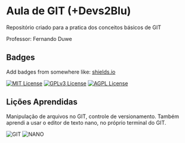# Aula de GIT (+Devs2Blu)

Repositório criado para a pratica dos conceitos básicos de GIT

Professor: Fernando Duwe




## Badges

Add badges from somewhere like: [shields.io](https://shields.io/)

[![MIT License](https://img.shields.io/badge/License-MIT-green.svg)](https://choosealicense.com/licenses/mit/)
[![GPLv3 License](https://img.shields.io/badge/License-GPL%20v3-yellow.svg)](https://opensource.org/licenses/)
[![AGPL License](https://img.shields.io/badge/license-AGPL-blue.svg)](http://www.gnu.org/licenses/agpl-3.0)


## Lições Aprendidas

Manipulação de arquivos no GIT, controle de versionamento.
Também aprendi a usar o editor de texto nano, no próprio terminal do GIT.



![GIT](https://th.bing.com/th/id/R.9768387cf34d18a2ece14af4992e5071?rik=fl%2bZ5MMUtF%2fuCQ&pid=ImgRaw&r=0)
![NANO](https://th.bing.com/th/id/R.c2b712fe3478786cbb9ff6baa075bcdb?rik=bhydzq2zpIx80A&pid=ImgRaw&r=0https://th.bing.com/th/id/R.c2b712fe3478786cbb9ff6baa075bcdb?rik=bhydzq2zpIx80A&pid=ImgRaw&r=0)

